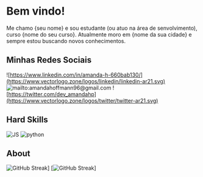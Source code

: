 # Bem vindo!  
Me chamo {seu nome} e sou estudante (ou atuo na área de senvolvimento), curso {nome do seu curso}. Atualmente moro em {nome da sua cidade} e sempre estou buscando novos conhecimentos.

## Minhas Redes Sociais

![https://www.linkedin.com/in/amanda-h-660bab130/](https://www.vectorlogo.zone/logos/linkedin/linkedin-ar21.svg) ![mailto:amandahoffmann96@gmail.com](https://www.vectorlogo.zone/logos/gmail/gmail-ar21.svg) ![https://twitter.com/dev_amandahp](https://www.vectorlogo.zone/logos/twitter/twitter-ar21.svg)

## Hard Skills
![JS](https://img.shields.io/badge/JavaScript-F7DF1E?style=for-the-badge&logo=javascript&logoColor=black) ![python](https://img.shields.io/badge/Python-14354C?style=for-the-badge&logo=python&logoColor=white)


## About

![GitHub Streak](https://github-readme-streak-stats.herokuapp.com/?user=amandahp&theme=dark)] [![GitHub Streak](https://awesome-github-stats.azurewebsites.net/user-stats/amandahp?cardType=octocat&theme=midnight-purple&Text=7DCE13&Background=000000&Title=FA2FB5&Ring=FA2FB5)]
